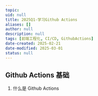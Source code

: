 ```yaml
---
topic: 
uid: null
title: 2025Q1-学习Github Actions
aliases: []
author: null
description: null
tags: [前端工程化, CI/CD, GithubActions]
date-created: 2025-02-21
date-modified: 2025-03-01
status: null
---
```


## Github Actions 基础

1. 什么是 Github Actions
